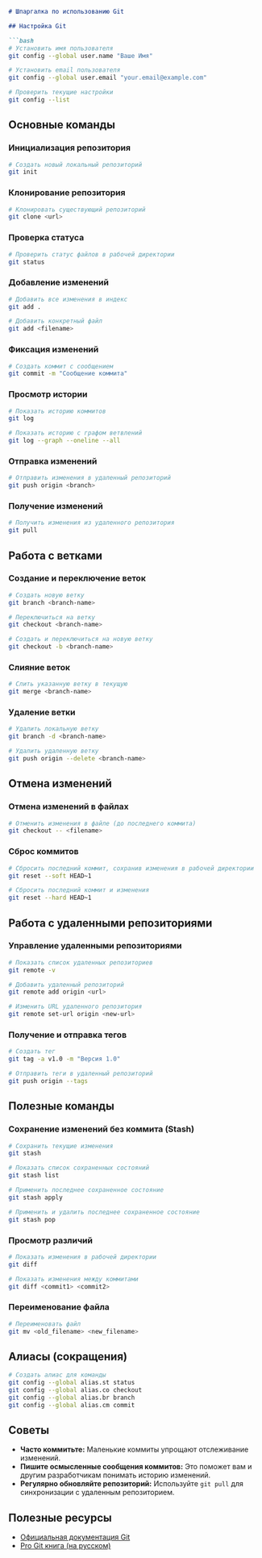 
```markdown
# Шпаргалка по использованию Git

## Настройка Git

```bash
# Установить имя пользователя
git config --global user.name "Ваше Имя"

# Установить email пользователя
git config --global user.email "your.email@example.com"

# Проверить текущие настройки
git config --list
```

## Основные команды

### Инициализация репозитория

```bash
# Создать новый локальный репозиторий
git init
```

### Клонирование репозитория

```bash
# Клонировать существующий репозиторий
git clone <url>
```

### Проверка статуса

```bash
# Проверить статус файлов в рабочей директории
git status
```

### Добавление изменений

```bash
# Добавить все изменения в индекс
git add .

# Добавить конкретный файл
git add <filename>
```

### Фиксация изменений

```bash
# Создать коммит с сообщением
git commit -m "Сообщение коммита"
```

### Просмотр истории

```bash
# Показать историю коммитов
git log

# Показать историю с графом ветвлений
git log --graph --oneline --all
```

### Отправка изменений

```bash
# Отправить изменения в удаленный репозиторий
git push origin <branch>
```

### Получение изменений

```bash
# Получить изменения из удаленного репозитория
git pull
```

## Работа с ветками

### Создание и переключение веток

```bash
# Создать новую ветку
git branch <branch-name>

# Переключиться на ветку
git checkout <branch-name>

# Создать и переключиться на новую ветку
git checkout -b <branch-name>
```

### Слияние веток

```bash
# Слить указанную ветку в текущую
git merge <branch-name>
```

### Удаление ветки

```bash
# Удалить локальную ветку
git branch -d <branch-name>

# Удалить удаленную ветку
git push origin --delete <branch-name>
```

## Отмена изменений

### Отмена изменений в файлах

```bash
# Отменить изменения в файле (до последнего коммита)
git checkout -- <filename>
```

### Сброс коммитов

```bash
# Сбросить последний коммит, сохранив изменения в рабочей директории
git reset --soft HEAD~1

# Сбросить последний коммит и изменения
git reset --hard HEAD~1
```

## Работа с удаленными репозиториями

### Управление удаленными репозиториями

```bash
# Показать список удаленных репозиториев
git remote -v

# Добавить удаленный репозиторий
git remote add origin <url>

# Изменить URL удаленного репозитория
git remote set-url origin <new-url>
```

### Получение и отправка тегов

```bash
# Создать тег
git tag -a v1.0 -m "Версия 1.0"

# Отправить теги в удаленный репозиторий
git push origin --tags
```

## Полезные команды

### Сохранение изменений без коммита (Stash)

```bash
# Сохранить текущие изменения
git stash

# Показать список сохраненных состояний
git stash list

# Применить последнее сохраненное состояние
git stash apply

# Применить и удалить последнее сохраненное состояние
git stash pop
```

### Просмотр различий

```bash
# Показать изменения в рабочей директории
git diff

# Показать изменения между коммитами
git diff <commit1> <commit2>
```

### Переименование файла

```bash
# Переименовать файл
git mv <old_filename> <new_filename>
```

## Алиасы (сокращения)

```bash
# Создать алиас для команды
git config --global alias.st status
git config --global alias.co checkout
git config --global alias.br branch
git config --global alias.cm commit
```

## Советы

- **Часто коммитьте:** Маленькие коммиты упрощают отслеживание изменений.
- **Пишите осмысленные сообщения коммитов:** Это поможет вам и другим разработчикам понимать историю изменений.
- **Регулярно обновляйте репозиторий:** Используйте `git pull` для синхронизации с удаленным репозиторием.

## Полезные ресурсы

- [Официальная документация Git](https://git-scm.com/doc)
- [Pro Git книга (на русском)](https://git-scm.com/book/ru/v2)
```

